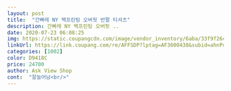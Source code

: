 ```yaml
---
layout: post 
title:  "간빠레 NY 백프린팅 오버핏 반팔 티셔츠" 
description: 간빠레 NY 백프린팅 오버핏 ..
date: 2020-07-23 06:08:25 
img: https://static.coupangcdn.com/image/vendor_inventory/6aba/33f9f26c8d1ee796841f6191a68a1e065f599fb039895e618194936c1a5a.JPG 
linkUrl: https://link.coupang.com/re/AFFSDP?lptag=AF3600438&subid=ahnPublicAsk&pageKey=1553288128&itemId=2656875581&vendorItemId=70639028310&traceid=V0-113-9b13a9b0e627fc76 
categories: [1002] 
color: D9418C 
price: 24700 
author: Ask View Shop 
cont:  "잘늘어남<br/>" 
---
```

